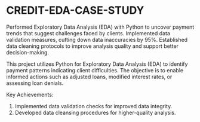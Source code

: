# CREDIT-EDA-CASE-STUDY
Performed Exploratory Data Analysis (EDA) with Python to uncover payment trends that suggest challenges faced by clients. Implemented data validation measures, cutting down data inaccuracies by 95%. Established data cleaning protocols to improve analysis quality and support better decision-making.

This project utilizes Python for Exploratory Data Analysis (EDA) to identify payment patterns indicating client difficulties. The objective is to enable informed actions such as adjusted loans, modified interest rates, or assessing loan denials.

Key Achievements:
1. Implemented data validation checks for improved data integrity.
2. Developed data cleansing procedures for higher-quality analysis.
